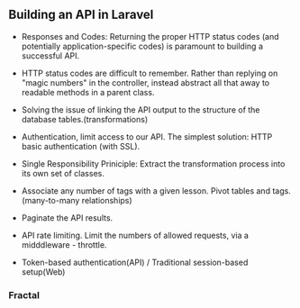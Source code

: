 ## Building an API in Laravel

- Responses and Codes: Returning the proper HTTP status codes (and potentially application-specific codes) is paramount to building a successful API.

- HTTP status codes are difficult to remember. Rather than replying on "magic numbers" in the controller, instead abstract all that away to readable methods in a parent class.

- Solving the issue of linking the API output to the structure of the database tables.(transformations)

- Authentication, limit access to our API. The simplest solution: HTTP basic authentication (with SSL).

- Single Responsibility Priniciple: Extract the transformation process into its own set of classes.

- Associate any number of tags with a given lesson. Pivot tables and tags. (many-to-many relationships)

- Paginate the API results.

- API rate limiting. Limit the numbers of allowed requests, via a midddleware - throttle.

- Token-based authentication(API) / Traditional session-based setup(Web)

### Fractal

